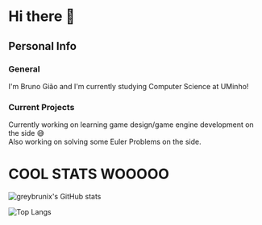 # Hi there 👋
## Personal Info
### General
I'm Bruno Gião and I'm currently studying Computer Science at UMinho!

### Current Projects
Currently working on learning game design/game engine development on the side 😅 <br />
Also working on solving some Euler Problems on the side.


# COOL STATS WOOOOO

![greybrunix's GitHub stats](https://github-readme-stats.vercel.app/api?username=greybrunix&count_private=true&show_icons=true&theme=synthwave)

![Top Langs](https://github-readme-stats.vercel.app/api/top-langs/?username=greybrunix&layout=compact&langs_count=8&theme=synthwave)
